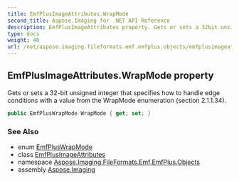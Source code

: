 ```yaml
---
title: EmfPlusImageAttributes.WrapMode
second_title: Aspose.Imaging for .NET API Reference
description: EmfPlusImageAttributes property. Gets or sets a 32bit unsigned integer that specifies how to handle edge conditions with a value from the WrapMode enumeration section 2.1.1.34
type: docs
weight: 40
url: /net/aspose.imaging.fileformats.emf.emfplus.objects/emfplusimageattributes/wrapmode/
---
```

## EmfPlusImageAttributes.WrapMode property

Gets or sets a 32-bit unsigned integer that specifies how to handle edge conditions with a value from the WrapMode enumeration (section 2.1.1.34).

```csharp
public EmfPlusWrapMode WrapMode { get; set; }
```

### See Also

* enum [EmfPlusWrapMode](../../../aspose.imaging.fileformats.emf.emfplus.consts/emfpluswrapmode/)
* class [EmfPlusImageAttributes](../)
* namespace [Aspose.Imaging.FileFormats.Emf.EmfPlus.Objects](../../emfplusimageattributes/)
* assembly [Aspose.Imaging](../../../)


